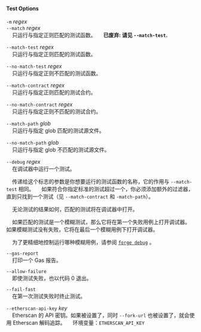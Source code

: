 #### Test Options

`-m` *regex*  
`--match` *regex*  
&nbsp;&nbsp;&nbsp;&nbsp;只运行与指定正则匹配的测试函数。
&nbsp;&nbsp;&nbsp;&nbsp;**已废弃: 请见 `--match-test`.**

`--match-test` *regex*  
&nbsp;&nbsp;&nbsp;&nbsp;只运行与指定正则匹配的测试函数。

`--no-match-test` *regex*  
&nbsp;&nbsp;&nbsp;&nbsp;只运行与指定正则不匹配的测试函数。

`--match-contract` *regex*  
&nbsp;&nbsp;&nbsp;&nbsp;只运行与指定正则匹配的测试合约。

`--no-match-contract` *regex*  
&nbsp;&nbsp;&nbsp;&nbsp;只运行与指定正则不匹配的测试合约。

`--match-path` *glob*  
&nbsp;&nbsp;&nbsp;&nbsp;只运行与指定 glob 匹配的测试源文件。

`--no-match-path` *glob*  
&nbsp;&nbsp;&nbsp;&nbsp;只运行与指定 glob 不匹配的测试源文件。

`--debug` *regex*  
&nbsp;&nbsp;&nbsp;&nbsp;在调试器中运行一个测试。

&nbsp;&nbsp;&nbsp;&nbsp;传递给这个标志的参数是你想要运行的测试函数的名称，它的作用与 `--match-test` 相同。
&nbsp;&nbsp;&nbsp;&nbsp;如果符合你指定标准的测试超过一个，你必须添加额外的过滤器，直到只找到一个测试（见 `--match-contract` 和 `-match-path`）。

&nbsp;&nbsp;&nbsp;&nbsp;无论测试的结果如何，匹配的测试将在调试器中打开。

&nbsp;&nbsp;&nbsp;&nbsp;如果匹配的测试是一个模糊测试，那么它将在第一个失败用例上打开调试器。如果模糊测试没有失败，它将在最后一个模糊用例下打开调试器。

&nbsp;&nbsp;&nbsp;&nbsp;为了更精细地控制运行哪种模糊用例，请参阅 [`forge debug`](./forge-debug.md) 。

`--gas-report`  
&nbsp;&nbsp;&nbsp;&nbsp;打印一个 Gas 报告。

`--allow-failure`  
&nbsp;&nbsp;&nbsp;&nbsp;即使测试失败，也以代码 0 退出。

`--fail-fast`  
&nbsp;&nbsp;&nbsp;&nbsp;在第一次测试失败时终止测试。

`--etherscan-api-key` *key*  
&nbsp;&nbsp;&nbsp;&nbsp;Etherscan 的 API 密钥。如果被设置了，同时 `--fork-url` 也被设置了，就会使用 Etherscan 解码追踪。
&nbsp;&nbsp;&nbsp;&nbsp;环境变量：`ETHERSCAN_API_KEY`

